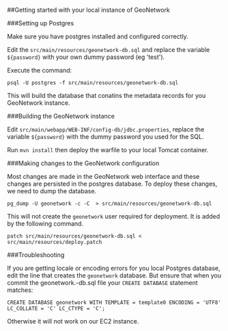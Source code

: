 ##Getting started with your local instance of GeoNetwork

###Setting up Postgres

Make sure you have postgres installed and configured correctly.

Edit the `src/main/resources/geonetwork-db.sql` and replace the variable `${password}` with your own dummy password (eg 'test').

Execute the command:

    psql -U postgres -f src/main/resources/geonetwork-db.sql

This will build the database that conatins the metadata records for you GeoNetwork instance.

###Building the GeoNetwork instance

Edit `src/main/webapp/WEB-INF/config-db/jdbc.properties`, replace the variable `${password}` with the dummy password you used for the SQL.

Run `mvn install` then deploy the warfile to your local Tomcat container.

###Making changes to the GeoNetwork configuration

Most changes are made in the GeoNetwork web interface and these changes are persisted in the postgres database. To deploy these changes, we need to dump the database. 

    pg_dump -U geonetwork -c -C  > src/main/resources/geonetwork-db.sql

This will not create the `geonetwork` user required for deployment. It is added by the following command.

    patch src/main/resources/geonetwork-db.sql < src/main/resources/deploy.patch

###Troubleshooting

If you are getting locale or encoding errors for you local Postgres database, edit the line that creates the `geonetwork` database. But ensure that when you commit the geonetwork.-db.sql file your `CREATE DATABASE` statement matches:

    CREATE DATABASE geonetwork WITH TEMPLATE = template0 ENCODING = 'UTF8' LC_COLLATE = 'C' LC_CTYPE = 'C';

Otherwise it will not work on our EC2 instance.
